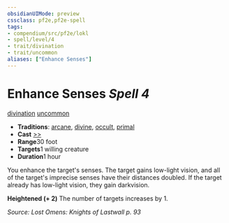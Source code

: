 ```yaml
---
obsidianUIMode: preview
cssclass: pf2e,pf2e-spell
tags:
- compendium/src/pf2e/lokl
- spell/level/4
- trait/divination
- trait/uncommon
aliases: ["Enhance Senses"]
---
```

# Enhance Senses *Spell 4*   
[divination](../../rules/traits/divination.md)  [uncommon](../../rules/traits/uncommon.md)  

- **Traditions**: [arcane](../../rules/traits/arcane.md), [divine](../../rules/traits/divine.md), [occult](../../rules/traits/occult.md), [primal](../../rules/traits/primal.md)
- **Cast** [>>](../../rules/core-rulebook/chapter-9-playing-the-game.md#Actions "Two-Action") 
- **Range**30 foot
- **Targets**1 willing creature
- **Duration**1 hour

You enhance the target's senses. The target gains low-light vision, and all of the target's imprecise senses have their distances doubled. If the target already has low-light vision, they gain darkvision.

**Heightened (+ 2)** The number of targets increases by 1.

*Source: Lost Omens: Knights of Lastwall p. 93*